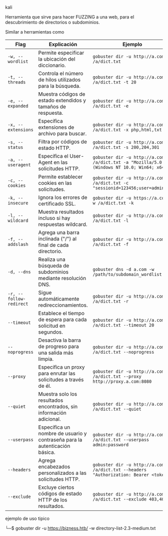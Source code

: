 kali


Herramienta que sirve para hacer FUZZING  a una web, para el descubrimiento de directorios o subdominios.

Similar a herramientas como 


| Flag                    | Explicación                                                                | Ejemplo                                                                                      |
| ----------------------- | -------------------------------------------------------------------------- | -------------------------------------------------------------------------------------------- |
| `-w, --wordlist`        | Permite especificar la ubicación del diccionario.                          | `gobuster dir -u http://a.com -w /a/dict.txt`                                                |
| `-t, --threads`         | Controla el número de hilos utilizados para la búsqueda.                   | `gobuster dir -u http://a.com -w /a/dict.txt -t 20`                                          |
| `-e, --expanded`        | Muestra códigos de estado extendidos y tamaños de respuesta.               | `gobuster dir -u http://a.com -w /a/dict.txt -e`                                             |
| `-x, --extensions`      | Especifica extensiones de archivo para buscar.                             | `gobuster dir -u http://a.com -w /a/dict.txt -x php,html,txt`                                |
| `-s, --status`          | Filtra por códigos de estado HTTP.                                         | `gobuster dir -u http://a.com -w /a/dict.txt -s 200,204,301`                                 |
| `-a, --useragent`       | Especifica el User-Agent en las solicitudes HTTP.                          | `gobuster dir -u http://a.com -w /a/dict.txt -a "Mozilla/5.0 (Windows NT 10.0; Win64; x64)"` |
| `-c, --cookies`         | Permite establecer cookies en las solicitudes.                             | `gobuster dir -u http://a.com -w /a/dict.txt -c "sessionid=123456;user=admin"`               |
| `-k, --insecure`        | Ignora los errores de certificado SSL.                                     | `gobuster dir -u https://a.com -w /a/dict.txt -k`                                            |
| `-l, --wildcard`        | Muestra resultados incluso si hay respuestas wildcard.                     | `gobuster dir -u http://a.com -w /a/dict.txt -l`                                             |
| `-f, --addslash`        | Agrega una barra inclinada ("/") al final de cada directorio.              | `gobuster dir -u http://a.com -w /a/dict.txt -f`                                             |
| `-d, --dns`             | Realiza una búsqueda de subdominios mediante resolución DNS.               | `gobuster dns -d a.com -w /path/to/subdomain_wordlist.txt`                                   |
| `-r, --follow-redirect` | Sigue automáticamente redireccionamientos.                                 | `gobuster dir -u http://a.com -w /a/dict.txt -r`                                             |
| `--timeout`             | Establece el tiempo de espera para cada solicitud en segundos.             | `gobuster dir -u http://a.com -w /a/dict.txt --timeout 20`                                   |
| `--noprogress`          | Desactiva la barra de progreso para una salida más limpia.                 | `gobuster dir -u http://a.com -w /a/dict.txt --noprogress`                                   |
| `--proxy`               | Especifica un proxy para enrutar las solicitudes a través de él.           | `gobuster dir -u http://a.com -w /a/dict.txt --proxy http://proxy.a.com:8080`                |
| `--quiet`               | Muestra solo los resultados encontrados, sin información adicional.        | `gobuster dir -u http://a.com -w /a/dict.txt --quiet`                                        |
| `--userpass`            | Especifica un nombre de usuario y contraseña para la autenticación básica. | `gobuster dir -u http://a.com -w /a/dict.txt --userpass admin:password`                      |
| `--headers`             | Agrega encabezados personalizados a las solicitudes HTTP.                  | `gobuster dir -u http://a.com -w /a/dict.txt --headers "Authorization: Bearer <token>"`      |
| `--exclude`             | Excluye ciertos códigos de estado HTTP de los resultados.                  | `gobuster dir -u http://a.com -w /a/dict.txt --exclude 403,404`                              |


ejemplo de uso tipico 

└─$ gobuster dir -u https://bizness.htb/ -w directory-list-2.3-medium.txt 

